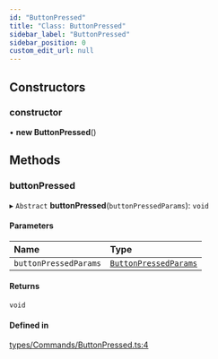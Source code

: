 ```yaml
---
id: "ButtonPressed"
title: "Class: ButtonPressed"
sidebar_label: "ButtonPressed"
sidebar_position: 0
custom_edit_url: null
---
```


## Constructors

### constructor

• **new ButtonPressed**()

## Methods

### buttonPressed

▸ `Abstract` **buttonPressed**(`buttonPressedParams`): `void`

#### Parameters

| Name | Type |
| :------ | :------ |
| `buttonPressedParams` | [`ButtonPressedParams`](../interfaces/ButtonPressedParams.md) |

#### Returns

`void`

#### Defined in

[types/Commands/ButtonPressed.ts:4](https://github.com/ZumitoTeam/zumito-framework/blob/3f6ac2b/src/types/Commands/ButtonPressed.ts#L4)
